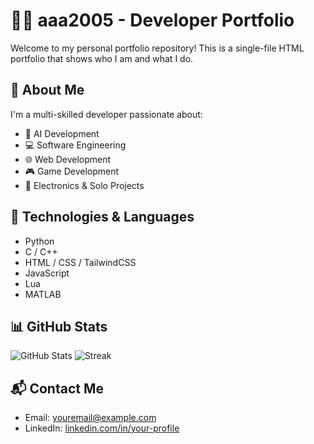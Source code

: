 # 👨‍💻 aaa2005 - Developer Portfolio

Welcome to my personal portfolio repository! This is a single-file HTML portfolio that shows who I am and what I do.

## 🚀 About Me
I'm a multi-skilled developer passionate about:
- 🧠 AI Development
- 💻 Software Engineering
- 🌐 Web Development
- 🎮 Game Development
- 🔌 Electronics & Solo Projects

## 🧰 Technologies & Languages
- Python
- C / C++
- HTML / CSS / TailwindCSS
- JavaScript
- Lua
- MATLAB

## 📊 GitHub Stats
![GitHub Stats](https://github-readme-stats.vercel.app/api?username=aaa2005&show_icons=true&theme=radical)
![Streak](https://github-readme-streak-stats.herokuapp.com?user=aaa2005&theme=radical)

## 📬 Contact Me
- Email: [youremail@example.com](mailto:aaa2005games@example.com)
- LinkedIn: [linkedin.com/in/your-profile](https://linkedin.com/in/abderrahim-abid-bb2273248)


